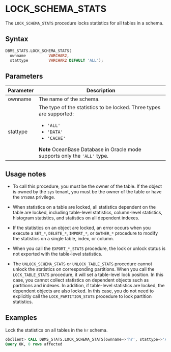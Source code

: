 # LOCK_SCHEMA_STATS

The `LOCK_SCHEMA_STATS` procedure locks statistics for all tables in a schema.

## Syntax

```sql
DBMS_STATS.LOCK_SCHEMA_STATS(
  ownname          VARCHAR2,
  stattype         VARCHAR2 DEFAULT 'ALL');
```

## Parameters

| Parameter | Description                                                                                                                                                                                                                  |
|-----------|------------------------------------------------------------------------------------------------------------------------------------------------------------------------------------------------------------------------------|
| ownname   | The name of the schema.                                                                                                                                                                                                      |
| stattype  | The type of the statistics to be locked. Three types are supported: <ul><li> `'ALL'` </li>  <li> `'DATA'`   </li>  <li> `'CACHE'` </li>  </ul>    **Note** OceanBase Database in Oracle mode supports only the `'ALL'` type. |


## Usage notes

* To call this procedure, you must be the owner of the table. If the object is owned by the `sys` tenant, you must be the owner of the table or have the `SYSDBA` privilege.

* When statistics on a table are locked, all statistics dependent on the table are locked, including table-level statistics, column-level statistics, histogram statistics, and statistics on all dependent indexes.

* If the statistics on an object are locked, an error occurs when you execute a `SET_*`, `DELETE_*`, `IMPORT_*`, or `GATHER_*` procedure to modify the statistics on a single table, index, or column.

* When you call the `EXPORT_*_STATS` procedure, the lock or unlock status is not exported with the table-level statistics.

* The `UNLOCK_SCHEMA_STATS` or `UNLOCK_TABLE_STATS` procedure cannot unlock the statistics on corresponding partitions. When you call the `LOCK_TABLE_STATS` procedure, it will set a table-level lock position. In this case, you cannot collect statistics on dependent objects such as partitions and indexes. In addition, if table-level statistics are locked, the dependent objects are also locked. In this case, you do not need to explicitly call the `LOCK_PARTITION_STATS` procedure to lock partition statistics.


## Examples

Lock the statistics on all tables in the `hr` schema.

```sql
obclient> CALL DBMS_STATS.LOCK_SCHEMA_STATS(ownname=>'hr', stattype=>'ALL');
Query OK, 0 rows affected
```
